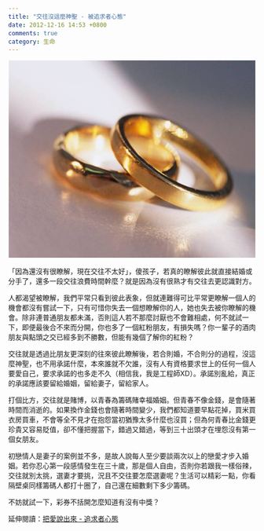 ```yaml
---
title: "交往沒這麼神聖 - 被追求者心態"
date: 2012-12-16 14:53 +0800
comments: true
category: 生命
---
```


![](/images/ring2.jpg)

「因為還沒有很瞭解，現在交往不太好」，傻孩子，若真的瞭解彼此就直接結婚或分手了，還多一段交往浪費時間幹麼？就是因為沒有很熟才有交往去更認識對方。

人都渴望被瞭解，我們平常只看到彼此表象，但就連難得可比平常更瞭解一個人的機會都沒有嘗試一下，只有可惜你失去一個想瞭解你的人，她也失去被你瞭解的機會。除非連普通朋友都未滿，否則這人若不那麼討厭也不會難相處，何不就試一下，即便最後合不來而分開，你也多了一個紅粉朋友，有損失嗎？你一輩子的酒肉朋友與點頭之交已經多到不勝數，但能有幾個了解你的紅粉？

交往就是透過比朋友更深刻的往來彼此瞭解後，若合則婚，不合則分的過程，沒這麼神聖，也不用承諾什麼，本來誰就不欠誰，沒有人有資格要求世上的任何一個人要愛自己，要求承諾的也多走不久（相信我，我是工程師XD）。承諾別亂給，真正的承諾應該要留給婚姻，留給妻子，留給家人。

打個比方，交往就是賭博，以青春為籌碼賭幸福婚姻。但青春不像金錢，是會隨著時間而消逝的。如果換作金錢也會隨著時間變少，我們都知道要早點花掉，買米買衣房買車，不會等全不見才在抱怨當初猶豫太多什麼也沒買；但為何青春比金錢更珍貴又容易貶值，卻不懂把握當下，錯過又錯過，等到三十出頭才在埋怨沒有第一個女朋友。

初戀情人是妻子的案例並不多，是故人說每人至少要談兩次以上的戀愛才步入婚姻。若你忍心第一段感情發生在三十歲，那是個人自由，否則你若跟我一樣俗辣，交往就別太挑，選妻才要挑，況且不交往要怎麼選妻呢？生活可以精彩一點，你看隔壁桌同樣籌碼人都打十圈了，自己還在細數剩下多少籌碼。

不妨就試一下，彩券不括開怎麼知道有沒有中獎？

延伸閱讀：[把愛說出來 - 追求者心態](/2012/07/31/love-telless-mindset/)
